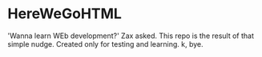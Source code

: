 # HereWeGoHTML
'Wanna learn WEb development?' Zax asked. 
This repo is the result of that simple nudge.
Created only for testing and learning.
k, bye.
